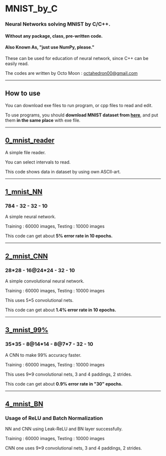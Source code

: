 # MNIST_by_C

### Neural Networks solving MNIST by C/C++.

#### Without any package, class, pre-written code.

#### Also Known As, "just use NumPy, please."

These can be used for education of neural network, since C++ can be easily read.

The codes are written by Octo Moon : <octahedron00@gmail.com>

---

## How to use

You can download exe files to run program, or cpp files to read and edit.

To use programs, you should **download MNIST dataset from [here](http://yann.lecun.com/exdb/mnist/)**, and put them **in the same place** with exe file.

---

## [0_mnist_reader](0_mnist_reader/)

A simple file reader.

You can select intervals to read.

This code shows data in dataset by using own ASCII-art.

---

## [1_mnist_NN](1_mnist_NN/)

### 784 - 32 - 32 - 10

A simple neural network.

Training : 60000 images, Testing : 10000 images 

This code can get about **5% error rate in 10 epochs.**

---

## [2_mnist_CNN](2_mnist_CNN/)

### 28\*28 - 16@24\*24 - 32 - 10

A simple convolutional neural network.

Training : 60000 images, Testing : 10000 images 

This uses 5\*5 convolutional nets.

This code can get about **1.4% error rate in 10 epochs.**

---

## [3_mnist_99%](3_mnist_99%25/)

### 35\*35 - 8@14\*14 - 8@7\*7 - 32 - 10

A CNN to make 99% accuracy faster.

Training : 60000 images, Testing : 10000 images 

This uses 9\*9 convolutional nets, 3 and 4 paddings, 2 strides.

This code can get about **0.9% error rate in "30" epochs.**

---

## [4_mnist_BN](4_mnist_BN/)

### Usage of ReLU and Batch Normalization

NN and CNN using Leak-ReLU and BN layer successfully.

Training : 60000 images, Testing : 10000 images

CNN one uses 9\*9 convolutional nets, 3 and 4 paddings, 2 strides.
